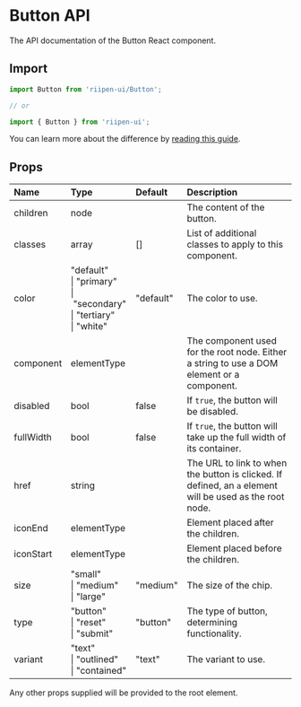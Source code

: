 <!--- This documentation is automatically generated, do not try to edit it. -->

# Button API

<p class="description">The API documentation of the Button React component.</p>

## Import

```js
import Button from 'riipen-ui/Button';

// or

import { Button } from 'riipen-ui';
```

You can learn more about the difference by [reading this guide](/guides/bundle-size).

## Props

| Name | Type | Default | Description |
|:-----|:-----|:--------|:------------|
| <span class="prop-name">children</span> | <span class="prop-type">node</span> |  | The content of the button. |
| <span class="prop-name">classes</span> | <span class="prop-type">array</span> | <span class="prop-default">[]</span> | List of additional classes to apply to this component. |
| <span class="prop-name">color</span> | <span class="prop-type">"default"<br>&#124;&nbsp;"primary"<br>&#124;&nbsp;"secondary"<br>&#124;&nbsp;"tertiary"<br>&#124;&nbsp;"white"</span> | <span class="prop-default">"default"</span> | The color to use. |
| <span class="prop-name">component</span> | <span class="prop-type">elementType</span> |  | The component used for the root node. Either a string to use a DOM element or a component. |
| <span class="prop-name">disabled</span> | <span class="prop-type">bool</span> | <span class="prop-default">false</span> | If `true`, the button will be disabled. |
| <span class="prop-name">fullWidth</span> | <span class="prop-type">bool</span> | <span class="prop-default">false</span> | If `true`, the button will take up the full width of its container. |
| <span class="prop-name">href</span> | <span class="prop-type">string</span> |  | The URL to link to when the button is clicked. If defined, an `a` element will be used as the root node. |
| <span class="prop-name">iconEnd</span> | <span class="prop-type">elementType</span> |  | Element placed after the children. |
| <span class="prop-name">iconStart</span> | <span class="prop-type">elementType</span> |  | Element placed before the children. |
| <span class="prop-name">size</span> | <span class="prop-type">"small"<br>&#124;&nbsp;"medium"<br>&#124;&nbsp;"large"</span> | <span class="prop-default">"medium"</span> | The size of the chip. |
| <span class="prop-name">type</span> | <span class="prop-type">"button"<br>&#124;&nbsp;"reset"<br>&#124;&nbsp;"submit"</span> | <span class="prop-default">"button"</span> | The type of button, determining functionality. |
| <span class="prop-name">variant</span> | <span class="prop-type">"text"<br>&#124;&nbsp;"outlined"<br>&#124;&nbsp;"contained"</span> | <span class="prop-default">"text"</span> | The variant to use. |


Any other props supplied will be provided to the root element.